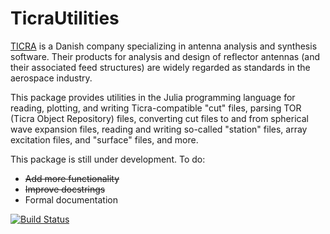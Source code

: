 # TicraUtilities
[TICRA](https://www.ticra.com) is a Danish company specializing in antenna analysis and synthesis software. Their
products for analysis and design of reflector antennas (and their associated feed structures) are widely regarded as
standards in the aerospace industry.

This package provides utilities in the Julia programming language for reading, plotting, and writing Ticra-compatible "cut" files, 
parsing TOR (Ticra Object Repository) files, converting cut files to and from spherical wave expansion files, reading and writing 
so-called "station" files, array excitation files, and "surface" files, and more.

This package is still under development.  To do:
* ~~Add more functionality~~
* ~~Improve docstrings~~
* Formal documentation
 
[![Build Status](https://github.com/simonp0420/TicraUtilities.jl/actions/workflows/CI.yml/badge.svg?branch=main)](https://github.com/simonp0420/TicraUtilities.jl/actions/workflows/CI.yml?query=branch%3Amain)

